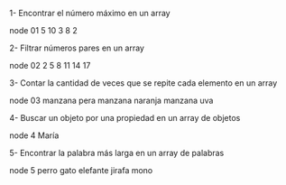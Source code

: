 1- Encontrar el número máximo en un array

node 01 5 10 3 8 2

2- Filtrar números pares en un array

node 02 2 5 8 11 14 17

3- Contar la cantidad de veces que se repite cada elemento en un array

node 03 manzana pera manzana naranja manzana uva

4- Buscar un objeto por una propiedad en un array de objetos

node 4 María

5- Encontrar la palabra más larga en un array de palabras

node 5 perro gato elefante jirafa mono
